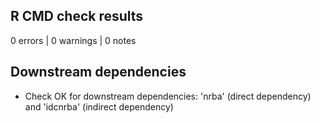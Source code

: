 ## R CMD check results

0 errors | 0 warnings | 0 notes

## Downstream dependencies

* Check OK for downstream dependencies: 'nrba' (direct dependency) and 'idcnrba' (indirect dependency)
